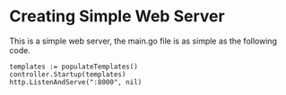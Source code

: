 # Creating Simple Web Server
This is a simple web server, the main.go file is as simple as the following code. 
```
templates := populateTemplates()
controller.Startup(templates)
http.ListenAndServe(":8000", nil)
```